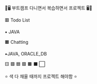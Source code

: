 🌸🖥️ 부트캠프 다니면서 복습하면서 프로젝트 🖥️🌸

🟥 Todo List

▪️ JAVA

🟧 Chatting

▪️JAVA, ORACLE_DB

🟨
🟩
🟦
🟪
🟫
⬛
⬜

⭐ 색 다 채울 때까지 프로젝트 해야함 ⭐
